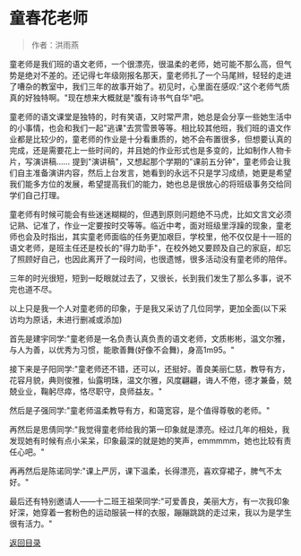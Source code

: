 # 童春花老师

> 作者：洪雨燕

童老师是我们班的语文老师，一个很漂亮，很温柔的老师，她可能不那么高，但气势是绝对不差的。还记得七年级刚报名那天，童老师扎了一个马尾辫，轻轻的走进了嘈杂的教室中，我们三年的故事开始了。初见时，心里面在感叹:"这个老师气质真的好独特啊。"现在想来大概就是"腹有诗书气自华"吧。

童老师的语文课堂是独特的，时有笑语，又时常严肃，她总是会分享一些她生活中的小事情，也会和我们一起"逃课"去赏雪景等等。相比较其他班，我们班的语文作业都是比较少的，童老师的作业是十分看重质的，她不会布置很多，但想要认真的完成，还是需要花上一些时间的，并且她的作业形式也是多变的，比如制作人物卡片，写演讲稿…… 提到"演讲稿"，又想起那个学期的"课前五分钟"，童老师会让我们自主准备演讲内容，然后上台发言，她看到的永远不只是学习成绩，她更是希望我们能多方位的发展，希望提高我们的能力，她也总是很放心的将班级事务交给同学们自己打理。

童老师有时候可能会有些迷迷糊糊的，但遇到原则问题绝不马虎，比如文言文必须记熟、记准了，作业一定要按时交等等。临近中考，面对班级里浮躁的现象，童老师也会及时指出，其实童老师面临的任务更加艰巨，学校里，他不仅仅是十一班的语文老师，是班主任还是校长的"得力助手"，在校外她又要顾及自己的家庭，却忘了照顾好自己，也因此离开了一段时间，也很遗憾，很多活动没有童老师的陪伴。

三年的时光很短，短到一眨眼就过去了，又很长，长到我们发生了那么多事，说不完也道不尽。

以上只是我一个人对童老师的印象，于是我又采访了几位同学，更加全面(以下采访均为原话，未进行删减或添加)

首先是建宇同学:"童老师是一名负责认真负责的语文老师，文质彬彬，温文尔雅，与人为善，以优秀为习惯，能歌善舞(好像不会舞)，身高1m95。"

接下来是子阳同学:"童老师还不错，还可以，还挺好。善良美丽仁慈，教导有方，花容月貌，典则俊雅，仙露明珠，温文尔雅，风度翩翩，诲人不倦，德才兼备，兢兢业业，鞠躬尽瘁，恪尽职守，良师益友。"

然后是子强同学:"童老师温柔教导有方，和蔼宽容，是个值得尊敬的老师。"

再然后是思倩同学:"我觉得童老师给我的第一印象就是漂亮。经过几年的相处，我发现她有时候有点小呆呆，印象最深的就是她的笑声，emmmmm，她也比较有责任心吧。"

再再然后是陈诺同学:"课上严厉，课下温柔，长得漂亮，喜欢穿裙子，脾气不太好。"

最后还有特别邀请人——十二班王祖荣同学:"可爱善良，美丽大方，有一次我印象好深，她穿着一套粉色的运动服装一样的衣服，蹦蹦跳跳的走过来，我以为是学生很有活力。"

[返回目录](/index.html)
